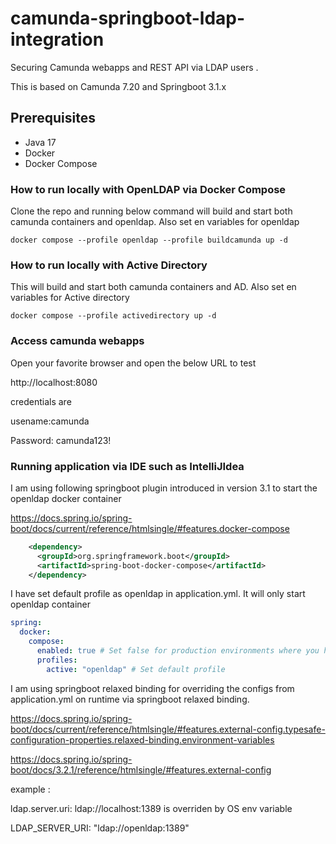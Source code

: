 # camunda-springboot-ldap-integration
Securing Camunda webapps and REST API via LDAP users .

This is based on Camunda 7.20 and Springboot 3.1.x

## Prerequisites
* Java 17
* Docker
* Docker Compose

### How to run locally with OpenLDAP via Docker Compose

Clone the repo and running below command will build and start both camunda containers and openldap. Also set en variables for openldap

`docker compose --profile openldap --profile buildcamunda up -d`

### How to run locally with Active Directory

This will build and start both camunda containers and AD. Also set en variables for Active directory

`docker compose --profile activedirectory up -d`

### Access camunda webapps

Open your favorite browser and open the below URL to test

http://localhost:8080

credentials are 

usename:camunda

Password: camunda123!

### Running application via IDE such as IntelliJIdea

I am using following springboot plugin introduced in version 3.1 to start the openldap docker container

https://docs.spring.io/spring-boot/docs/current/reference/htmlsingle/#features.docker-compose

```xml
    <dependency>
      <groupId>org.springframework.boot</groupId>
      <artifactId>spring-boot-docker-compose</artifactId>
    </dependency>
```

I have set default profile as openldap in application.yml. It will only start openldap container

```yml
spring:
  docker:
    compose:
      enabled: true # Set false for production environments where you have LDAP already running
      profiles:
        active: "openldap" # Set default profile
```

I am using springboot relaxed binding for overriding the configs from application.yml on runtime via springboot relaxed binding.

https://docs.spring.io/spring-boot/docs/current/reference/htmlsingle/#features.external-config.typesafe-configuration-properties.relaxed-binding.environment-variables

https://docs.spring.io/spring-boot/docs/3.2.1/reference/htmlsingle/#features.external-config

example :

ldap.server.uri: ldap://localhost:1389 is overriden by OS env variable 

LDAP_SERVER_URI: "ldap://openldap:1389"
